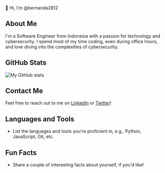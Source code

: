 👋 Hi, I’m @bernanda2812

## About Me
I'm a Software Engineer from Indonesia with a passion for technology and cybersecurity. I spend most of my time coding, even during office hours, and love diving into the complexities of cybersecurity.

## GitHub Stats
![My GitHub stats](https://github-readme-stats.vercel.app/api?username=bernanda2812&show_icons=true&theme=radical)

## Contact Me
Feel free to reach out to me on [LinkedIn](https://www.linkedin.com/in/bernanda2812/) or [Twitter](https://twitter.com/bernanda2812/)!

## Languages and Tools
- List the languages and tools you're proficient in, e.g., Python, JavaScript, Git, etc.

## Fun Facts
- Share a couple of interesting facts about yourself, if you'd like!
